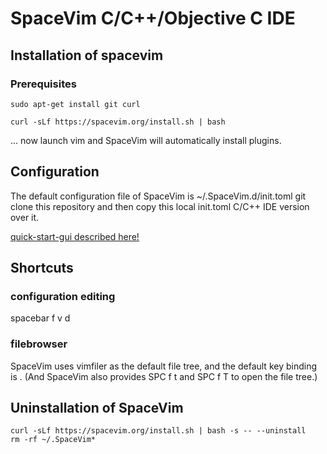 # SpaceVim C/C++/Objective C IDE  

## Installation of spacevim

### Prerequisites

```
sudo apt-get install git curl 
```

```
curl -sLf https://spacevim.org/install.sh | bash
```

... now launch vim and SpaceVim will automatically install plugins.

## Configuration

The default configuration file of SpaceVim is ~/.SpaceVim.d/init.toml
git clone this repository and then copy this local init.toml C/C++ IDE version over it.

[quick-start-gui described here!](https://spacevim.org/quick-start-guide/#linux-and-macos)

## Shortcuts

### configuration editing

spacebar f v d


### filebrowser

SpaceVim uses vimfiler as the default file tree, and the default key binding is <F3>. 
(And SpaceVim also provides SPC f t and SPC f T to open the file tree.)


## Uninstallation of SpaceVim

```
curl -sLf https://spacevim.org/install.sh | bash -s -- --uninstall
rm -rf ~/.SpaceVim*
```
